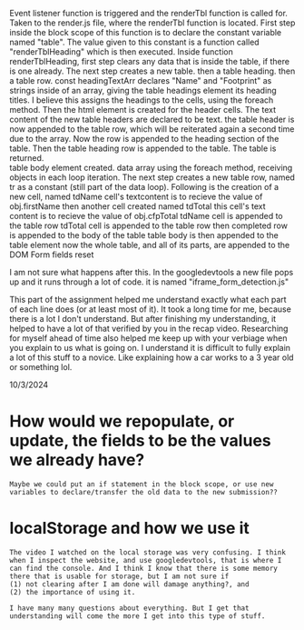 Event listener function is triggered and the renderTbl function is called for.
Taken to the render.js file, where the renderTbl function is located. 
First step inside the block scope of this function is to declare the constant variable named "table". The value given to this constant is a function called "renderTblHeading" which is then executed.
Inside function renderTblHeading, first step clears any data that is inside the table, if there is one already. 
The next step creates a new table.
then a table heading.
then a table row.
const headingTextArr declares "Name" and "Footprint" as strings inside of an array, giving the table headings element its heading titles.
I believe this assigns the headings to the cells, using the foreach method.
Then the html element is created for the header cells.
The text content of the new table headers are declared to be text.
the table header is now appended to the table row, which will be reiterated again a second time due to the array.
Now the row is appended to the heading section of the table.
Then the table heading row is appended to the table.
The table is returned.  
table body element created.
data array using the foreach method, receiving objects in each loop iteration.
The next step creates a new table row, named tr as a constant (still part of the data loop).
Following is the creation of a new cell, named tdName
cell's textcontent is to recieve the value of obj.firstName
then another cell created named tdTotal
this cell's text content is to recieve the value of obj.cfpTotal
tdName cell is appended to the table row
tdTotal cell is appended to the table row
then completed row is appended to the body of the table
table body is then appended to the table element
now the whole table, and all of its parts, are appended to the DOM
Form fields reset

I am not sure what happens after this. In the googledevtools a new file pops up and it runs through a lot of code. it is named "iframe_form_detection.js"


This part of the assignment helped me understand exactly what each part of each line does (or at least most of it). It took a long time for me, because there is a lot I don't understand. But after finishing my understanding, it helped to have a lot of that verified by you in the recap video. Researching for myself ahead of time also helped me keep up with your verbiage when you explain to us what is going on. I understand it is difficult to fully explain a lot of this stuff to a novice. Like explaining how a car works to a 3 year old or something lol. 


10/3/2024 
# How would we repopulate, or update, the fields to be the values we already have?
    Maybe we could put an if statement in the block scope, or use new variables to declare/transfer the old data to the new submission??
    
# localStorage and how we use it
    The video I watched on the local storage was very confusing. I think when I inspect the website, and use googledevtools, that is where I can find the console. And I think I know that there is some memory there that is usable for storage, but I am not sure if 
    (1) not clearing after I am done will damage anything?, and 
    (2) the importance of using it. 

    I have many many questions about everything. But I get that understanding will come the more I get into this type of stuff.
